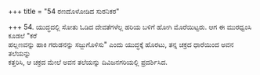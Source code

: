 +++
title = "54 ರಣದೊಳೋಡಿದ ಸುರನಿಕರ"

+++
54. ಯುದ್ಧದಲ್ಲಿ ಸೋತು ಓಡಿದ ದೇವತೆಗಳೆಲ್ಲ ಹರಿಯ ಬಳಿಗೆ ಹೋಗಿ ಮೊರೆಯಿಟ್ಟರು. ಆಗ ಈ ಮುರಧ್ವಂಸಿ ಕೂಡಲೆ "ಕರೆ   
ಹಲ್ಲಣವನ್ನು ಹಾಕಿ ಗರುಡನನ್ನು ಸಜ್ಜುಗೊಳಿಸು" ಎಂದು ಯುದ್ಧಕ್ಕೆ ಹೊರಟು, ತನ್ನ ಚಕ್ರದ ಧಾರೆಯಿಂದ ಅವನ ತಲೆಯನ್ನು   
ಕತ್ತರಿಸಿ, ಆ ಚಕ್ರದ ಮೇಲೆ ಅವನ ತಲೆಯನ್ನು ದಿವಿಜನಗರಿಯಲ್ಲಿ ಪ್ರದರ್ಶಿಸಿದ.